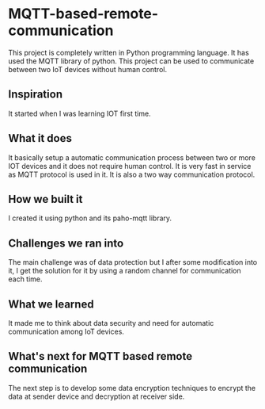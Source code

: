 # MQTT-based-remote-communication
This project is completely written in Python programming language.
It has used the MQTT library of python.
This project can be used to communicate between two IoT devices without human control.

## Inspiration
It started when I was learning IOT first time.
## What it does
It basically setup a automatic communication process between two or more IOT devices and it does not require human control. It is very fast in service as MQTT protocol is used in it.
It is also a two way communication protocol.
## How we built it
I created it using python and its paho-mqtt library. 
## Challenges we ran into
The main challenge was of data protection but I after some modification into it, I get the solution for it by using a random channel for communication each time.
## What we learned
It made me to think about data security and need for automatic communication among IoT devices.
## What's next for MQTT based remote communication
The next step is to develop some data encryption techniques to encrypt the data at sender device and decryption at receiver side.
